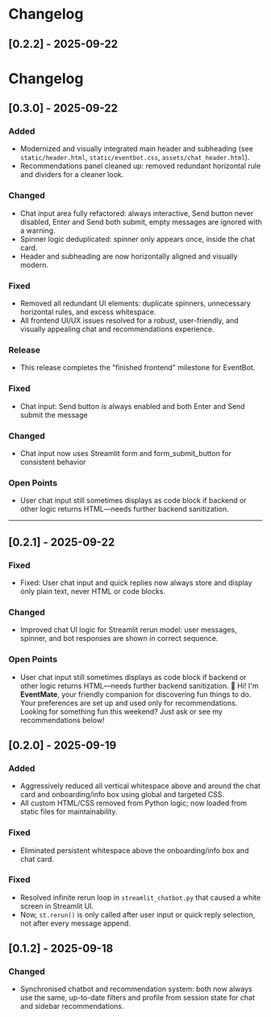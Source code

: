 # Changelog


## [0.2.2] - 2025-09-22
# Changelog

## [0.3.0] - 2025-09-22
### Added
- Modernized and visually integrated main header and subheading (see `static/header.html`, `static/eventbot.css`, `assets/chat_header.html`).
- Recommendations panel cleaned up: removed redundant horizontal rule and dividers for a cleaner look.

### Changed
- Chat input area fully refactored: always interactive, Send button never disabled, Enter and Send both submit, empty messages are ignored with a warning.
- Spinner logic deduplicated: spinner only appears once, inside the chat card.
- Header and subheading are now horizontally aligned and visually modern.

### Fixed
- Removed all redundant UI elements: duplicate spinners, unnecessary horizontal rules, and excess whitespace.
- All frontend UI/UX issues resolved for a robust, user-friendly, and visually appealing chat and recommendations experience.

### Release
- This release completes the "finished frontend" milestone for EventBot.

### Fixed
- Chat input: Send button is always enabled and both Enter and Send submit the message
### Changed
- Chat input now uses Streamlit form and form_submit_button for consistent behavior
### Open Points
- User chat input still sometimes displays as code block if backend or other logic returns HTML—needs further backend sanitization.
---
## [0.2.1] - 2025-09-22
### Fixed
- Fixed: User chat input and quick replies now always store and display only plain text, never HTML or code blocks.
### Changed
- Improved chat UI logic for Streamlit rerun model: user messages, spinner, and bot responses are shown in correct sequence.
### Open Points
- User chat input still sometimes displays as code block if backend or other logic returns HTML—needs further backend sanitization.
👋 Hi! I'm <b>EventMate</b>, your friendly companion for discovering fun things to do. Your preferences are set up and used only for recommendations. Looking for something fun this weekend? Just ask or see my recommendations below!






## [0.2.0] - 2025-09-19
### Added
- Aggressively reduced all vertical whitespace above and around the chat card and onboarding/info box using global and targeted CSS.
- All custom HTML/CSS removed from Python logic; now loaded from static files for maintainability.

### Fixed
- Eliminated persistent whitespace above the onboarding/info box and chat card.
### Fixed
- Resolved infinite rerun loop in `streamlit_chatbot.py` that caused a white screen in Streamlit UI.
- Now, `st.rerun()` is only called after user input or quick reply selection, not after every message append.

## [0.1.2] - 2025-09-18
### Changed
- Synchronised chatbot and recommendation system: both now always use the same, up-to-date filters and profile from session state for chat and sidebar recommendations.

